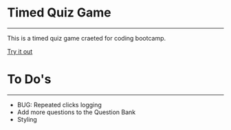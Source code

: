 <h1>Timed Quiz Game</h1>
<hr>
<p>This is a timed quiz game craeted for coding bootcamp.</p>
<a href="https://gnefkow.github.io/TriviaGame/">Try it out</a>


<h1> To Do's </h1>
<hr>
<ul>
  <li>BUG: Repeated clicks logging</li>
  <li>Add more questions to the Question Bank</li>
  <li>Styling</li>